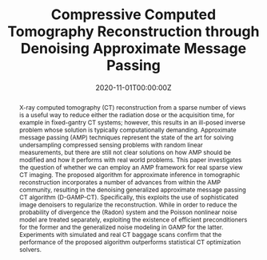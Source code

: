 ---
title: "Compressive Computed Tomography Reconstruction through Denoising Approximate Message Passing"

# Authors
# If you created a profile for a user (e.g. the default `admin` user), write the username (folder name) here 
# and it will be replaced with their full name and linked to their profile.
authors:
- admin
- Michael Lexa
- Ali Can
- Mike E Davies

# Author notes (optional)

date: "2020-11-01T00:00:00Z"
doi: ""

# Schedule page publish date (NOT publication's date).
publishDate: "2020-11-01T00:00:00Z"

# Publication type.
# Legend: 0 = Uncategorized; 1 = Conference paper; 2 = Journal article;
# 3 = Preprint / Working Paper; 4 = Report; 5 = Book; 6 = Book section;
# 7 = Thesis; 8 = Patent
publication_types: ["2"]

# Publication name and optional abbreviated publication name.
publication: SIAM Journal on Imaging Sciences
publication_short: In SIAM Journal on Imaging Sciences

abstract: X-ray computed tomography (CT) reconstruction from a sparse number of views is a useful way to reduce either the radiation dose or the acquisition time, for example in fixed-gantry CT systems; however, this results in an ill-posed inverse problem whose solution is typically computationally demanding. Approximate message passing (AMP) techniques represent the state of the art for solving undersampling compressed sensing problems with random linear measurements, but there are still not clear solutions on how AMP should be modified and how it performs with real world problems. This paper investigates the question of whether we can employ an AMP framework for real sparse view CT imaging. The proposed algorithm for approximate inference in tomographic reconstruction incorporates a number of advances from within the AMP community, resulting in the denoising generalized approximate message passing CT algorithm (D-GAMP-CT). Specifically, this exploits the use of sophisticated image denoisers to regularize the reconstruction. While in order to reduce the probability of divergence the (Radon) system and the Poisson nonlinear noise model are treated separately, exploiting the existence of efficient preconditioners for the former and the generalized noise modeling in GAMP for the latter. Experiments with simulated and real CT baggage scans confirm that the performance of the proposed algorithm outperforms statistical CT optimization solvers.

# Summary. An optional shortened abstract.
summary: This paper investigates the question of whether we can employ an AMP framework for real sparse view CT imaging. The proposed algorithm for approximate inference in tomographic reconstruction incorporates a number of advances from within the AMP community, resulting in the denoising generalized approximate message passing CT algorithm (D-GAMP-CT).

tags: []

# Display this page in the Featured widget?
featured: true

# Custom links (uncomment lines below)
# links:
# - name: Custom Link
#   url: http://example.org

url_pdf: 'https://iopscience.iop.org/article/10.1088/1361-6560/ac4c32'
url_code: ''
url_dataset: ''
url_poster: ''
url_project: ''
url_slides: ''
url_source: ''
url_video: ''

# Featured image
# To use, add an image named `featured.jpg/png` to your page's folder. 
image:
  caption: ''
  focal_point: ""
  preview_only: false

# Associated Projects (optional).
#   Associate this publication with one or more of your projects.
#   Simply enter your project's folder or file name without extension.
#   E.g. `internal-project` references `content/project/internal-project/index.md`.
#   Otherwise, set `projects: []`.
projects:
- AMP_imaging

# Slides (optional).
#   Associate this publication with Markdown slides.
#   Simply enter your slide deck's filename without extension.
#   E.g. `slides: "example"` references `content/slides/example/index.md`.
#   Otherwise, set `slides: ""`.
# slides: RED_Spectral_CT
---